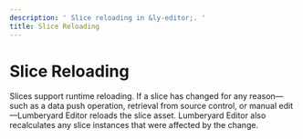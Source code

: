 ```yaml
---
description: ' Slice reloading in &ly-editor;. '
title: Slice Reloading
---
```

# Slice Reloading<a name="component-slice-reloading"></a>

Slices support runtime reloading\. If a slice has changed for any reason—such as a data push operation, retrieval from source control, or manual edit—Lumberyard Editor reloads the slice asset\. Lumberyard Editor also recalculates any slice instances that were affected by the change\.